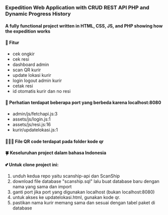 ### Expedition Web Application with CRUD REST API PHP and Dynamic Progress History

#### A fully functional project written in HTML, CSS, JS, and PHP showing how the expedition works
#### 🌴 Fitur
* cek ongkir 
* cek resi
* dashboard admin
* scan QR kurir
* update lokasi kurir
* login logout admin kurir
* cetak resi
* id otomatis kurir dan no resi

#### 🎻 Perhatian terdapat beberapa port yang berbeda karena localhost:8080
* admin/js/fetchapi.js:3
* assets/js/login.js:1
* assets/js/resi.js:16
* kurir/updatelokasi.js:1

#### 💆🏻‍♀️ File QR code terdapat pada folder kode qr

#### 🍀 Keseluruhan project dalam bahasa Indonesia

#### 💕 Untuk clone project ini:
1. unduh kedua repo yaitu scanship-api dan ScanShip
2. download file database "scanship.sql" lalu buat database baru dengan nama yang sama dan import
3. ganti port jika port yang digunakan localhost (bukan localhost:8080)
4. untuk akses ke updatelokasi.html, gunakan kode qr.
5. pastikan nama kurir memang sama dan sesuai dengan tabel paket di database